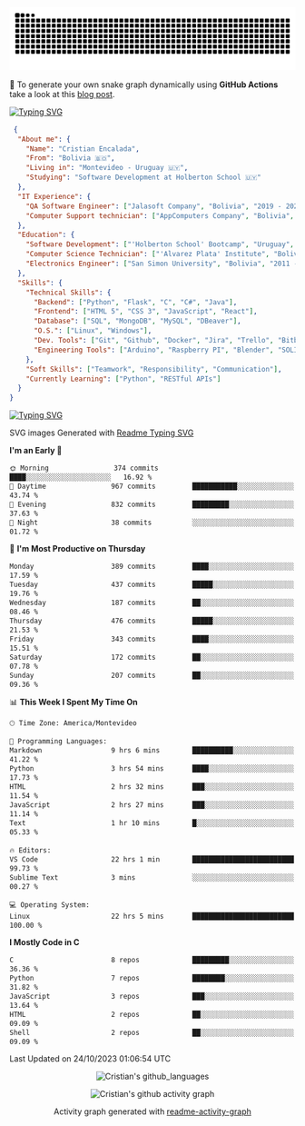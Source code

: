 <!---
<p align="left"> <img src="https://komarev.com/ghpvc/?username=cristian-encalada&label=Profile%20views&color=0e75b6&style=flat" alt="cristian-encalada" /> </p>
--->

<picture>
  <source media="(prefers-color-scheme: dark)" srcset="https://raw.githubusercontent.com/cristian-encalada/cristian-encalada/output/github-contribution-grid-snake-dark.svg">
  <source media="(prefers-color-scheme: light)" srcset="https://raw.githubusercontent.com/cristian-encalada/cristian-encalada/output/github-contribution-grid-snake.svg">
  <img alt="github contribution grid snake animation" src="https://raw.githubusercontent.com/cristian-encalada/cristian-encalada/output/github-contribution-grid-snake.svg">
</picture>

 :snake: To generate your own snake graph dynamically using __GitHub Actions__ take a look at this [blog post](https://cristian-encalada.github.io/docs/posts/generate-snake-graph-github-actions/).

[![Typing SVG](https://readme-typing-svg.demolab.com?duration=4000&pause=500&color=00FF00&background=000000&vCenter=true&width=435&lines=%5Bcristian%40github%5D%24+echo+Hi!;%5Bcristian%40github%5D%24+whoami)](https://git.io/typing-svg)

```JSON
 {
  "About me": {
    "Name": "Cristian Encalada",
    "From": "Bolivia 🇧🇴",
    "Living in": "Montevideo - Uruguay 🇺🇾",
    "Studying": "Software Development at Holberton School 🇺🇾"
  },
  "IT Experience": {
    "QA Software Engineer": ["Jalasoft Company", "Bolivia", "2019 - 2021"],
    "Computer Support technician": ["AppComputers Company", "Bolivia", "2016 - 2018"]
  },
  "Education": {
    "Software Development": ["'Holberton School' Bootcamp", "Uruguay", "2023 - Now"],
    "Computer Science Technician": ["'Alvarez Plata' Institute", "Bolivia", "2015 - 2017"],
    "Electronics Engineer": ["San Simon University", "Bolivia", "2011 - 2016"]
  },
  "Skills": {
    "Technical Skills": {
      "Backend": ["Python", "Flask", "C", "C#", "Java"],
      "Frontend": ["HTML 5", "CSS 3", "JavaScript", "React"],
      "Database": ["SQL", "MongoDB", "MySQL", "DBeaver"],
      "O.S.": ["Linux", "Windows"],
      "Dev. Tools": ["Git", "Github", "Docker", "Jira", "Trello", "Bitbucket", "VS Code", "Sublime Text", "Vim", "Bash"],
      "Engineering Tools": ["Arduino", "Raspberry PI", "Blender", "SOLIDWORKS", "MATLAB"]
    },
    "Soft Skills": ["Teamwork", "Responsibility", "Communication"],
    "Currently Learning": ["Python", "RESTful APIs"]
  }
}
```

[![Typing SVG](https://readme-typing-svg.demolab.com?font=Fira+Code&duration=4000&pause=501&color=00FF00&background=000000&vCenter=true&width=435&lines=%5Bcristian%40github%5D%24+ls+.%2Fstatistics)](https://git.io/typing-svg)

 SVG images Generated with [Readme Typing SVG](https://readme-typing-svg.demolab.com/demo/)

<!--START_SECTION:waka-->
**I'm an Early 🐤** 

```text
🌞 Morning                374 commits         ████░░░░░░░░░░░░░░░░░░░░░   16.92 % 
🌆 Daytime                967 commits         ███████████░░░░░░░░░░░░░░   43.74 % 
🌃 Evening                832 commits         █████████░░░░░░░░░░░░░░░░   37.63 % 
🌙 Night                  38 commits          ░░░░░░░░░░░░░░░░░░░░░░░░░   01.72 % 
```
📅 **I'm Most Productive on Thursday** 

```text
Monday                   389 commits         ████░░░░░░░░░░░░░░░░░░░░░   17.59 % 
Tuesday                  437 commits         █████░░░░░░░░░░░░░░░░░░░░   19.76 % 
Wednesday                187 commits         ██░░░░░░░░░░░░░░░░░░░░░░░   08.46 % 
Thursday                 476 commits         █████░░░░░░░░░░░░░░░░░░░░   21.53 % 
Friday                   343 commits         ████░░░░░░░░░░░░░░░░░░░░░   15.51 % 
Saturday                 172 commits         ██░░░░░░░░░░░░░░░░░░░░░░░   07.78 % 
Sunday                   207 commits         ██░░░░░░░░░░░░░░░░░░░░░░░   09.36 % 
```


📊 **This Week I Spent My Time On** 

```text
🕑︎ Time Zone: America/Montevideo

💬 Programming Languages: 
Markdown                 9 hrs 6 mins        ██████████░░░░░░░░░░░░░░░   41.22 % 
Python                   3 hrs 54 mins       ████░░░░░░░░░░░░░░░░░░░░░   17.73 % 
HTML                     2 hrs 32 mins       ███░░░░░░░░░░░░░░░░░░░░░░   11.54 % 
JavaScript               2 hrs 27 mins       ███░░░░░░░░░░░░░░░░░░░░░░   11.14 % 
Text                     1 hr 10 mins        █░░░░░░░░░░░░░░░░░░░░░░░░   05.33 % 

🔥 Editors: 
VS Code                  22 hrs 1 min        █████████████████████████   99.73 % 
Sublime Text             3 mins              ░░░░░░░░░░░░░░░░░░░░░░░░░   00.27 % 

💻 Operating System: 
Linux                    22 hrs 5 mins       █████████████████████████   100.00 % 
```

**I Mostly Code in C** 

```text
C                        8 repos             █████████░░░░░░░░░░░░░░░░   36.36 % 
Python                   7 repos             ████████░░░░░░░░░░░░░░░░░   31.82 % 
JavaScript               3 repos             ███░░░░░░░░░░░░░░░░░░░░░░   13.64 % 
HTML                     2 repos             ██░░░░░░░░░░░░░░░░░░░░░░░   09.09 % 
Shell                    2 repos             ██░░░░░░░░░░░░░░░░░░░░░░░   09.09 % 
```




 Last Updated on 24/10/2023 01:06:54 UTC
<!--END_SECTION:waka-->

<div align = "center">

<!--
![Cristian's github_streak](https://github-readme-streak-stats.herokuapp.com/?user=cristian-encalada&hide_border=true&theme=dark)
-->

![Cristian's github_languages](https://github-readme-stats.vercel.app/api/top-langs?username=cristian-encalada&show_icons=true&hide_border=true&locale=en&layout=compact&theme=dark)

![Cristian's github activity graph](https://github-readme-activity-graph.vercel.app/graph?username=cristian-encalada&theme=github-compact)

Activity graph generated with [readme-activity-graph](https://github.com/Ashutosh00710/github-readme-activity-graph)

</div>